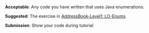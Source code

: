 <panel type="info" header="`W4.6a` Can explain the meaning of enumerations :star::star::star:" no-close>
  <include src="../../book/oopDesign/classes/enumerations/full.md" />
  <panel header=":dart: Evidence" expanded>

<include src="../../book/oopDesign/classes/enumerations/q-essay-defineWeekDays.md" />

  </panel>
</panel>

<!-- ==================================================================================================== -->

<panel type="info" header="`W4.6b` Can use Java enumerations :star::star::star:" no-close>
  <include src="../../book/javaTools/enums/full.md" />
  <panel header=":dart: Evidence" expanded>
  
**Acceptable**: Any code you have written that uses Java enumerations.

**Suggested**: The exercise in [AddressBook-Level1: LO-Enums](https://github.com/nus-cs2103-AY1718S1/addressbook-level1/#use-enums-lo-enums)

**Submission**: Show your code during tutorial

  </panel>
</panel>
